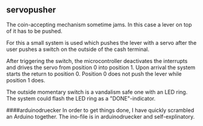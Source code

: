 servopusher
-----------

The coin-accepting mechanism sometime jams. In this case a lever on top of it has to be pushed.

For this a small system is used which pushes the lever with a servo after the user pushes a switch on the outside of the cash terminal.

After triggering the switch, the microcontroller deactivates the interrupts and drives the servo from position 0 into position 1.
Upon arrival the system starts the return to position 0. Position 0 does not push the lever while position 1 does.

The outside momentary switch is a vandalism safe one with an LED ring. The system could flash the LED ring as a "DONE"-indicator. 

####arduinodruecker
In order to get things done, I have quickly scrambled an Arduino together. The ino-file is in arduinodruecker and self-explinatory.
